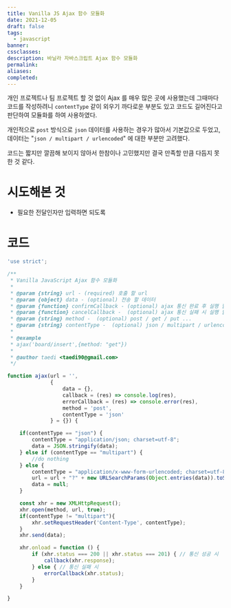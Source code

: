 ```yaml
---
title: Vanilla JS Ajax 함수 모듈화
date: 2021-12-05
draft: false
tags:
  - javascript
banner: 
cssclasses: 
description: 바닐라 자바스크립트 Ajax 함수 모듈화
permalink: 
aliases: 
completed:
---
```

개인 프로젝트나 팀 프로젝트 할 것 없이 Ajax 를 매우 많은 곳에 사용했는데 그때마다 코드를 작성하려니 `contentType` 같이 외우기 까다로운 부분도 있고 코드도 길어진다고 판단하여 모듈화를 하여 사용하였다.

개인적으로 `post` 방식으로 `json` 데이터를 사용하는 경우가 많아서 기본값으로 두었고, 데이터는 "`json / multipart / urlencoded`" 에 대한 부분만 고려했다.

코드는 짧지만 깔끔해 보이지 않아서 한참이나 고민했지만 결국 만족할 만큼 다듬지 못한 것 같다.

# 시도해본 것

- 필요한 전달인자만 입력하면 되도록

# 코드

```javascript
'use strict';

/**
 * Vanilla JavaScript Ajax 함수 모듈화
 *
 * @param {string} url - (required) 호출 할 url
 * @param {object} data - (optional) 전송 할 데이터
 * @param {function} confirmCallback - (optional) ajax 통신 완료 후 실행 할 함수
 * @param {function} cancelCallback -  (optional) ajax 통신 실패 시 실행 할 함수
 * @param {string} method -  (optional) post / get / put ...
 * @param {string} contentType -  (optional) json / multipart / urlencoded
 *
 * @example
 * ajax('board/insert',{method: "get"})
 *
 * @author taedi <taedi90@gmail.com>
 */

function ajax(url = '',
              {
                  data = {},
                  callback = (res) => console.log(res),
                  errorCallback = (res) => console.error(res),
                  method = 'post',
                  contentType = 'json'
              } = {}) {

    if(contentType == "json") {
        contentType = "application/json; charset=utf-8";
        data = JSON.stringify(data);
    } else if (contentType == "multipart") {
        //do nothing
    } else {
        contentType = "application/x-www-form-urlencoded; charset=utf-8;";
        url = url + "?" + new URLSearchParams(Object.entries(data)).toString();
        data = null;
    }

    const xhr = new XMLHttpRequest();
    xhr.open(method, url, true);
    if(contentType != "multipart"){
        xhr.setRequestHeader('Content-Type', contentType);
    }
    xhr.send(data);

    xhr.onload = function () {
        if (xhr.status === 200 || xhr.status === 201) { // 통신 성공 시
            callback(xhr.response);
        } else { // 통신 실패 시
            errorCallback(xhr.status);
        }
    }

}
```